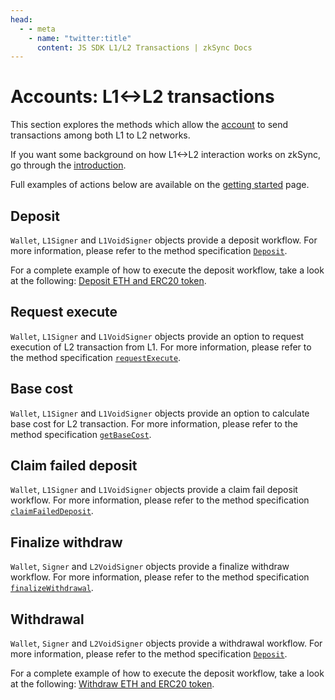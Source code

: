 ```yaml
---
head:
  - - meta
    - name: "twitter:title"
      content: JS SDK L1/L2 Transactions | zkSync Docs
---
```


# Accounts: L1<->L2 transactions

This section explores the methods which allow the [account](./accounts.md) to send transactions among both L1 to L2 networks.

If you want some background on how L1<->L2 interaction works on zkSync, go through the [introduction](../../../reference/concepts/l1-l2-interop.md).

Full examples of actions below are available on the [getting started](./getting-started.md) page.

## Deposit

`Wallet`, `L1Signer` and `L1VoidSigner` objects provide a deposit workflow. For more information, please refer to the method specification [`Deposit`](accounts.md#deposit).

For a complete example of how to execute the deposit workflow, take a look at the following: [Deposit ETH and ERC20 token](examples/deposit.md).

## Request execute

`Wallet`, `L1Signer` and `L1VoidSigner` objects provide an option to request execution of L2 transaction from L1. For more information, please refer
to the method specification [`requestExecute`](accounts.md#requestexecute).

## Base cost

`Wallet`, `L1Signer` and `L1VoidSigner` objects provide an option to calculate base cost for L2 transaction. For more information, please refer to the
method specification [`getBaseCost`](accounts.md#getbasecost).

## Claim failed deposit

`Wallet`, `L1Signer` and `L1VoidSigner` objects provide a claim fail deposit workflow. For more information, please refer to the method specification
[`claimFailedDeposit`](accounts.md#claimfaileddeposit).

## Finalize withdraw

`Wallet`, `Signer` and `L2VoidSigner` objects provide a finalize withdraw workflow. For more information, please refer to the method specification
[`finalizeWithdrawal`](accounts.md#finalizewithdrawal).

## Withdrawal

`Wallet`, `Signer` and `L2VoidSigner` objects provide a withdrawal workflow. For more information, please refer to the method specification [`Deposit`](accounts.md#deposit).

For a complete example of how to execute the deposit workflow, take a look at the following: [Withdraw ETH and ERC20 token](examples/withdraw.md).
